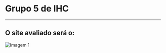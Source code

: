 # **Grupo 5 de IHC**

-------------------------------------------------

<h2>O site avaliado será o: </h2>
<https://www.berkshirehathaway.com/>

![Imagem 1](https://res-1.cloudinary.com/crunchbase-production/image/upload/c_lpad,h_256,w_256,f_auto,q_auto:eco/vsnwi4ppyv3n8p3u9y9o)
